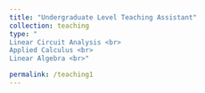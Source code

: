 ```yaml
---
title: "Undergraduate Level Teaching Assistant"
collection: teaching
type: " 
Linear Circuit Analysis <br>
Applied Calculus <br>
Linear Algebra <br>"

permalink: /teaching1
---
```


